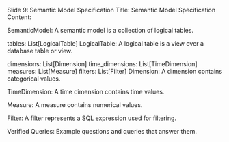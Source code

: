 Slide 9: Semantic Model Specification
Title: Semantic Model Specification
Content:

SemanticModel: A semantic model is a collection of logical tables.

tables: List[LogicalTable]
LogicalTable: A logical table is a view over a database table or view.

dimensions: List[Dimension]
time_dimensions: List[TimeDimension]
measures: List[Measure]
filters: List[Filter]
Dimension: A dimension contains categorical values.

TimeDimension: A time dimension contains time values.

Measure: A measure contains numerical values.

Filter: A filter represents a SQL expression used for filtering.

Verified Queries: Example questions and queries that answer them.
